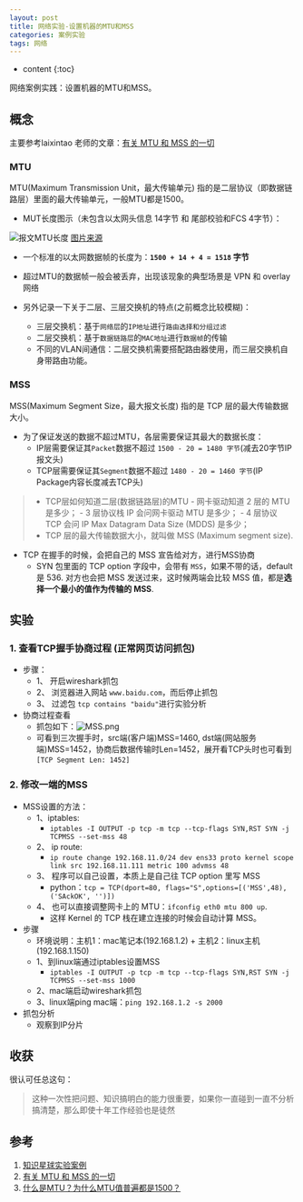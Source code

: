 ```yaml
---
layout: post
title: 网络实验-设置机器的MTU和MSS
categories: 案例实验
tags: 网络
---
```


* content
{:toc}

网络案例实践：设置机器的MTU和MSS。


## 概念

主要参考laixintao 老师的文章：[有关 MTU 和 MSS 的一切](https://www.kawabangga.com/posts/4983)

### MTU

MTU(Maximum Transmission Unit，最大传输单元) 指的是二层协议（即数据链路层）里面的最大传输单元，一般MTU都是1500。

* MUT长度图示（未包含以太网头信息 14字节 和 尾部校验和FCS 4字节）：

![报文MTU长度](https://www.kawabangga.com/wp-content/uploads/2023/03/ethernet-mtu.jpeg)
[图片来源](https://www.kawabangga.com/posts/4983)

* 一个标准的以太网数据帧的长度为：**`1500 + 14 + 4 = 1518` 字节**
* 超过MTU的数据帧一般会被丢弃，出现该现象的典型场景是 VPN 和 overlay 网络

* 另外记录一下关于二层、三层交换机的特点(之前概念比较模糊)：  
	- 三层交换机：基于`网络层`的`IP地址`进行`路由选择和分组过滤`  
	- 二层交换机：基于`数据链路层`的`MAC地址`进行`数据帧`的传输  
	- 不同的VLAN间通信：二层交换机需要搭配路由器使用，而三层交换机自身带路由功能。  

### MSS

MSS(Maximum Segment Size，最大报文长度) 指的是 TCP 层的最大传输数据大小。

* 为了保证发送的数据不超过MTU，各层需要保证其最大的数据长度：
	 - IP层需要保证其`Packet`数据不超过 `1500 - 20 = 1480 字节`(减去20字节IP报文头)
	 - TCP层需要保证其`Segment`数据不超过 `1480 - 20 = 1460 字节`(IP Package内容长度减去TCP头)

> * TCP层如何知道二层(数据链路层)的MTU
	- 网卡驱动知道 2 层的 MTU 是多少；
	- 3 层协议栈 IP 会问网卡驱动 MTU 是多少；
	- 4 层协议 TCP 会问 IP Max Datagram Data Size (MDDS) 是多少；
> * TCP 层的最大传输数据大小，就叫做 MSS (Maximum segment size).

* TCP 在握手的时候，会把自己的 MSS 宣告给对方，进行MSS协商
	- SYN 包里面的 TCP option 字段中，会带有 `MSS`，如果不带的话，default 是 536. 对方也会把 MSS 发送过来，这时候两端会比较 MSS 值，都是**选择一个最小的值作为传输的 MSS**.

## 实验

### 1. 查看TCP握手协商过程 (正常网页访问抓包)

* 步骤：  
	- 1、 开启wireshark抓包  
	- 2、 浏览器进入网站 `www.baidu.com`，而后停止抓包  
	- 3、 过滤包 `tcp contains "baidu"`进行实验分析  
* 协商过程查看
	- 抓包如下：![MSS.png](https://postimg.cc/K3QY66Dv)
	- 可看到三次握手时，src端(客户端)MSS=1460, dst端(网站服务端)MSS=1452，协商后数据传输时Len=1452，展开看TCP头时也可看到`[TCP Segment Len: 1452]`

### 2. 修改一端的MSS

* MSS设置的方法：
	- 1、iptables: 
		+ `iptables -I OUTPUT -p tcp -m tcp --tcp-flags SYN,RST SYN -j TCPMSS --set-mss 48`
	- 2、 ip route: 
		+ `ip route change 192.168.11.0/24 dev ens33 proto kernel scope link src 192.168.11.111 metric 100 advmss 48`
	- 3、 程序可以自己设置，本质上是自己往 TCP option 里写 MSS
		+ python：`tcp = TCP(dport=80, flags="S",options=[('MSS',48),('SAckOK', '')])`
	- 4、 也可以直接调整网卡上的 MTU：`ifconfig eth0 mtu 800 up`.
		+ 这样 Kernel 的 TCP 栈在建立连接的时候会自动计算 MSS。
* 步骤
	- 环境说明：主机1：mac笔记本(192.168.1.2) + 主机2：linux主机(192.168.1.150)
	- 1、到linux端通过iptables设置MSS
		- `iptables -I OUTPUT -p tcp -m tcp --tcp-flags SYN,RST SYN -j TCPMSS --set-mss 1000`
	- 2、mac端启动wireshark抓包
	- 3、linux端ping mac端：`ping 192.168.1.2 -s 2000`
* 抓包分析
	- 观察到IP分片

<!-- 
* 步骤
	- 1、到linux端通过iptables设置MSS
		- `iptables -I OUTPUT -p tcp -m tcp --tcp-flags SYN,RST SYN -j TCPMSS --set-mss 50`
	- 2、生成200字节测试文件用于scp测试 `dd if=/dev/zero of=/home/test.data bs=1 count=200`
	- 3、到linux端开启抓包 `tcpdump -i enp4s0 -s 0 -w set_mss50_scp.pcap -v`
	- 4、scp拷贝文件，结束后停止抓包。获取抓包文件后wireshark分析
	- 5、清理iptables规则，重新设置mss为1000，抓包为`set_mss1000_scp.pcap`
 -->


## 收获

很认可任总这句：  
> 这种一次性把问题、知识搞明白的能力很重要，如果你一直碰到一直不分析搞清楚，那么即使十年工作经验也是徒然

## 参考

1. [知识星球实验案例](https://t.zsxq.com/0cOVm843F)
2. [有关 MTU 和 MSS 的一切](https://www.kawabangga.com/posts/4983)
3. [什么是MTU？为什么MTU值普遍都是1500？](https://cloud.tencent.com/developer/article/1862409)